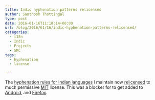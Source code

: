 ```yaml
---
title: Indic hyphenation patterns relicensed
author: Santhosh Thottingal
type: post
date: 2016-01-16T11:18:14+00:00
url: /blog/2016/01/16/indic-hyphenation-patterns-relicensed/
categories:
  - i18n
  - Indic
  - Projects
  - SMC
tags:
  - hyphenation
  - license

---
```

The [hyphenation rules for Indian languages][1] I maintain now [relicensed][2] to much permissive [MIT][3] license. This was a blocker for to get added to [Android][4], and [Firefox][5].

 [1]: https://github.com/santhoshtr/hyphenation
 [2]: https://github.com/santhoshtr/hyphenation/commit/9a9174baccedea872a9d7dea3b7df50ca3c45c43
 [3]: http://mit-license.org/
 [4]: https://android.googlesource.com/platform/external/hyphenation-patterns
 [5]: https://bugzilla.mozilla.org/show_bug.cgi?id=1240277